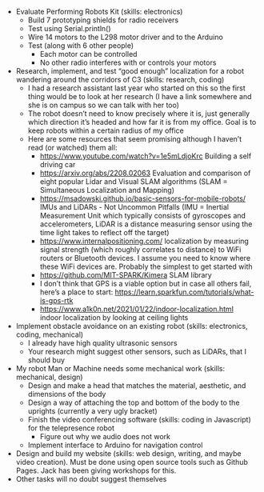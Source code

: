 - Evaluate Performing Robots Kit (skills: electronics)
	- Build 7 prototyping shields for radio receivers
	- Test using Serial.println()
	- Wire 14 motors to the L298 motor driver and to the Arduino
	- Test (along with 6 other people) 
		- Each motor can be controlled 
		- No other radio interferes with or controls your motors
- Research, implement, and test “good enough” localization for a robot
	wandering around the corridors of C3 (skills: research, coding)
	- I had a research assistant last year who started on this so the first
		thing would be to look at her research (I have a link somewhere and she is
		on campus so we can talk with her too)
	- The robot doesn’t need to know precisely where it is, just generally which
		direction it’s headed and how far it is from my office. Goal is to keep
		robots within a certain radius of my office
	- Here are some resources that seem promising although I haven’t read (or
		watched) them all:
		- https://www.youtube.com/watch?v=1e5mLdjoKrc Building a self driving car
		- https://arxiv.org/abs/2208.02063 Evaluation and comparison of eight
			popular Lidar and Visual SLAM algorithms (SLAM = Simultaneous
			Localization and Mapping)
		- https://msadowski.github.io/basic-sensors-for-mobile-robots/  IMUs and
			LiDARs - Not Uncommon Pitfalls (IMU = Inertial Measurement Unit which
			typically consists of gyroscopes and accelerometers, LiDAR is a distance
			measuring sensor using the time light takes to reflect off the target)
		- https://www.internalpositioning.com/ localization by measuring signal
			strength (which roughly correlates to distance) to WiFi routers or
			Bluetooth devices. I assume you need to know where these WiFi devices
			are. Probably the simplest to get started with
		- https://github.com/MIT-SPARK/Kimera SLAM library
		- I don’t think that GPS is a viable option but in case all others fail,
			here’s a place to start:
			https://learn.sparkfun.com/tutorials/what-is-gps-rtk
		- https://www.a1k0n.net/2021/01/22/indoor-localization.html indoor
			localization by looking at ceiling lights
- Implement obstacle avoidance on an existing robot (skills: electronics,
	coding, mechanical)
	- I already have high quality ultrasonic sensors 
	- Your research might suggest other sensors, such as LiDARs, that I should
		buy
- My robot Man or Machine needs some mechanical work (skills: mechanical,
	design)
	- Design and make a head that matches the material, aesthetic, and
		dimensions of the body
	- Design a way of attaching the top and bottom of the body to the uprights
		(currently a very ugly bracket)
	- Finish the video conferencing software (skills: coding in Javascript) for
		the telepresence robot
		- Figure out why we audio does not work
	- Implement interface to Arduino for navigation control
- Design and build my website (skills: web design, writing, and maybe video
	creation). Must be done using open source tools such as Github Pages. Jack
	has been giving workshops for this.
- Other tasks will no doubt suggest themselves
